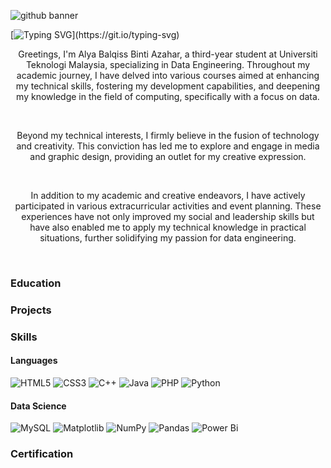 ![github banner](https://github.com/drshahizan/HPDP/assets/121602362/326c6767-6a1e-478f-aff8-bdeebe8a3132)

[![Typing SVG](https://readme-typing-svg.herokuapp.com/?color=21ffe1&size=24&center=true&vCenter=true&width=1000&lines=Welcome+To+Alya's+Page!)](https://git.io/typing-svg)

<p align="center">Greetings, I'm Alya Balqiss Binti Azahar, a third-year student at Universiti Teknologi Malaysia, specializing in Data Engineering. Throughout my academic journey, I have delved into various courses aimed at enhancing my technical skills, fostering my development capabilities, and deepening my knowledge in the field of computing, specifically with a focus on data. </p>
<br>

<p align="center">Beyond my technical interests, I firmly believe in the fusion of technology and creativity. This conviction has led me to explore and engage in media and graphic design, providing an outlet for my creative expression.</p>
<br>

<p align="center">In addition to my academic and creative endeavors, I have actively participated in various extracurricular activities and event planning. These experiences have not only improved my social and leadership skills but have also enabled me to apply my technical knowledge in practical situations, further solidifying my passion for data engineering.</p>
<br>

### Education

### Projects

### Skills
#### Languages
![HTML5](https://img.shields.io/badge/html5-%23E34F26.svg?style=for-the-badge&logo=html5&logoColor=white)
![CSS3](https://img.shields.io/badge/css3-%231572B6.svg?style=for-the-badge&logo=css3&logoColor=white)
![C++](https://img.shields.io/badge/c++-%2300599C.svg?style=for-the-badge&logo=c%2B%2B&logoColor=white)
![Java](https://img.shields.io/badge/java-%23ED8B00.svg?style=for-the-badge&logo=openjdk&logoColor=white)
![PHP](https://img.shields.io/badge/php-%23777BB4.svg?style=for-the-badge&logo=php&logoColor=white)
![Python](https://img.shields.io/badge/python-3670A0?style=for-the-badge&logo=python&logoColor=ffdd54)

#### Data Science
![MySQL](https://img.shields.io/badge/mysql-%2300f.svg?style=for-the-badge&logo=mysql&logoColor=white)
![Matplotlib](https://img.shields.io/badge/Matplotlib-%23ffffff.svg?style=for-the-badge&logo=Matplotlib&logoColor=black)
![NumPy](https://img.shields.io/badge/numpy-%23013243.svg?style=for-the-badge&logo=numpy&logoColor=white)
![Pandas](https://img.shields.io/badge/pandas-%23150458.svg?style=for-the-badge&logo=pandas&logoColor=white)
![Power Bi](https://img.shields.io/badge/power_bi-F2C811?style=for-the-badge&logo=powerbi&logoColor=black)

### Certification
